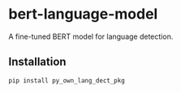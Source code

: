 # bert-language-model

A fine-tuned BERT model for language detection.

## Installation

```bash
pip install py_own_lang_dect_pkg

